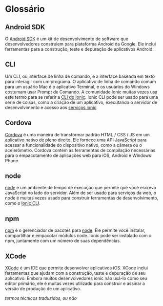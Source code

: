 # Glossário  

## Android SDK

O [Android SDK](http://developer.android.com/sdk/index.html) é um kit de desenvolvimento de software que desenvolvedores construiem para plataforma Android da Google. Ele inclui ferramentas para a construção, teste e depuração de aplicativos Android.

## CLI

Um CLI, ou interface de linha de comando, é a interface baseada em texto para interagir com um programa. O aplicativo de linha de comando comum para um usuário Mac é o aplicativo Terminal, e os usuários do Windows costumam usar Prompt de Comando. A comunidade Ionic muitas vezes usa este termo para se referir a [CLI do Ionic](http://ionicframework.com/docs/cli/). Ionic CLI pode ser usado para uma série de coisas, como a criação de um aplicativo, executando o servidor de desenvolvimento e acesso aos [serviços ionic](http://ionic.io/).

## Cordova

[Cordova](https://cordova.apache.org/) é uma maneira de transformar padrão HTML / CSS / JS em um aplicativo nativo de pleno direito. Ele fornece uma API JavaScript para acessar a funcionalidade do dispositivo nativo, como a câmera ou o acelerômetro. Cordova contém as ferramentas de compilação necessárias para o empacotamento de aplicações web para iOS, Android e Windows Phone.

## node

[node](https://nodejs.org/) é um ambiente de tempo de execução que permite que você escreva JavaScript no lado do servidor. Além de ser usado para serviços da web, o node é muitas vezes usado para construir ferramentas de desenvolvimento, como o [Ionic CLI](#).

## npm

[npm](https://www.npmjs.com/) é o gerenciador de pacotes para [node](#). Ele permite você instalar, compartilhar e empacotar módulos node. Ionic pode ser instalado com o npm, juntamente com um número de suas dependências.


## XCode

[XCode](https://developer.apple.com/xcode/) é um IDE que permite desenvolver aplicativos iOS. XCode inclui ferramentas que ajudam com a construção, teste e depuração de seu aplicativo. Embora muitos desenvolvedores ionic não usá-lo como seu editor primário, ele é muitas vezes utilizado para construir e assinar a versão de produção de um aplicativo.

*termos técnicos traduzidos, ou não*
